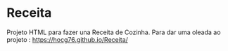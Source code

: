 # Receita
Projeto HTML para fazer una Receita de Cozinha.
Para dar uma oleada ao projeto : https://hocg76.github.io/Receita/
